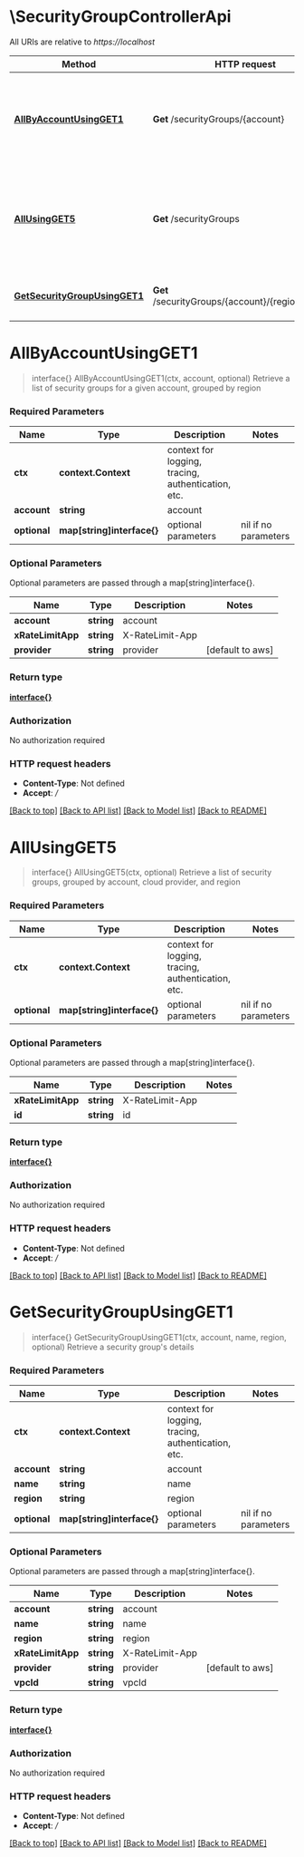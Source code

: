 # \SecurityGroupControllerApi

All URIs are relative to *https://localhost*

Method | HTTP request | Description
------------- | ------------- | -------------
[**AllByAccountUsingGET1**](SecurityGroupControllerApi.md#AllByAccountUsingGET1) | **Get** /securityGroups/{account} | Retrieve a list of security groups for a given account, grouped by region
[**AllUsingGET5**](SecurityGroupControllerApi.md#AllUsingGET5) | **Get** /securityGroups | Retrieve a list of security groups, grouped by account, cloud provider, and region
[**GetSecurityGroupUsingGET1**](SecurityGroupControllerApi.md#GetSecurityGroupUsingGET1) | **Get** /securityGroups/{account}/{region}/{name} | Retrieve a security group&#39;s details


# **AllByAccountUsingGET1**
> interface{} AllByAccountUsingGET1(ctx, account, optional)
Retrieve a list of security groups for a given account, grouped by region

### Required Parameters

Name | Type | Description  | Notes
------------- | ------------- | ------------- | -------------
 **ctx** | **context.Context** | context for logging, tracing, authentication, etc.
  **account** | **string**| account | 
 **optional** | **map[string]interface{}** | optional parameters | nil if no parameters

### Optional Parameters
Optional parameters are passed through a map[string]interface{}.

Name | Type | Description  | Notes
------------- | ------------- | ------------- | -------------
 **account** | **string**| account | 
 **xRateLimitApp** | **string**| X-RateLimit-App | 
 **provider** | **string**| provider | [default to aws]

### Return type

[**interface{}**](interface{}.md)

### Authorization

No authorization required

### HTTP request headers

 - **Content-Type**: Not defined
 - **Accept**: */*

[[Back to top]](#) [[Back to API list]](../README.md#documentation-for-api-endpoints) [[Back to Model list]](../README.md#documentation-for-models) [[Back to README]](../README.md)

# **AllUsingGET5**
> interface{} AllUsingGET5(ctx, optional)
Retrieve a list of security groups, grouped by account, cloud provider, and region

### Required Parameters

Name | Type | Description  | Notes
------------- | ------------- | ------------- | -------------
 **ctx** | **context.Context** | context for logging, tracing, authentication, etc.
 **optional** | **map[string]interface{}** | optional parameters | nil if no parameters

### Optional Parameters
Optional parameters are passed through a map[string]interface{}.

Name | Type | Description  | Notes
------------- | ------------- | ------------- | -------------
 **xRateLimitApp** | **string**| X-RateLimit-App | 
 **id** | **string**| id | 

### Return type

[**interface{}**](interface{}.md)

### Authorization

No authorization required

### HTTP request headers

 - **Content-Type**: Not defined
 - **Accept**: */*

[[Back to top]](#) [[Back to API list]](../README.md#documentation-for-api-endpoints) [[Back to Model list]](../README.md#documentation-for-models) [[Back to README]](../README.md)

# **GetSecurityGroupUsingGET1**
> interface{} GetSecurityGroupUsingGET1(ctx, account, name, region, optional)
Retrieve a security group's details

### Required Parameters

Name | Type | Description  | Notes
------------- | ------------- | ------------- | -------------
 **ctx** | **context.Context** | context for logging, tracing, authentication, etc.
  **account** | **string**| account | 
  **name** | **string**| name | 
  **region** | **string**| region | 
 **optional** | **map[string]interface{}** | optional parameters | nil if no parameters

### Optional Parameters
Optional parameters are passed through a map[string]interface{}.

Name | Type | Description  | Notes
------------- | ------------- | ------------- | -------------
 **account** | **string**| account | 
 **name** | **string**| name | 
 **region** | **string**| region | 
 **xRateLimitApp** | **string**| X-RateLimit-App | 
 **provider** | **string**| provider | [default to aws]
 **vpcId** | **string**| vpcId | 

### Return type

[**interface{}**](interface{}.md)

### Authorization

No authorization required

### HTTP request headers

 - **Content-Type**: Not defined
 - **Accept**: */*

[[Back to top]](#) [[Back to API list]](../README.md#documentation-for-api-endpoints) [[Back to Model list]](../README.md#documentation-for-models) [[Back to README]](../README.md)

